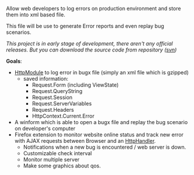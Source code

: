 Allow web developers to log errors on production environment and store them into xml based file.

This file will be use to generate Error reports and even replay bug scenarios.

_This project is in early stage of development, there aren't any official releases._
_But you can download the source code from repository ([svn](http://bugx.googlecode.com/svn/trunk/))_

**Goals**:
  * [HttpModule](http://msdn2.microsoft.com/en-us/library/system.web.ihttpmodule.aspx) to log error in bugx file (simply an xml file which is gzipped)
    * saved information:
      * Request.Form (including ViewState)
      * Request.QueryString
      * Request.Session
      * Request.ServerVariables
      * Request.Headers
      * HttpContext.Current.Error
  * A winform which is able to open a bugx file and replay the bug scenario on developer's computer
  * Firefox extension to monitor website online status and track new error with AJAX requests between Browser and an [HttpHandler](http://msdn2.microsoft.com/en-us/library/system.web.ihttphandler.aspx).
    * Notifications when a new bug is encountered / web server is down.
    * Customizable check interval
    * Monitor multiple server
    * Make some graphics about qos.